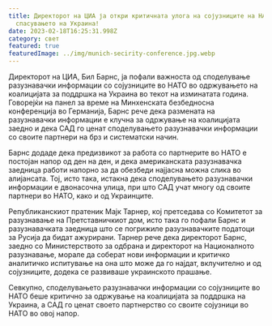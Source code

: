 ```yaml
---
title: Директорот на ЦИА ја откри критичната улога на сојузниците на НАТО во
  спасувањето на Украина!
date: 2023-02-18T16:25:31.998Z
category: свет
featured: true
featuredImage: ../img/munich-secirity-conference.jpg.webp
---
```


Директорот на ЦИА, Бил Барнс, ја пофали важноста од споделување разузнавачки информации со сојузниците во НАТО во одржувањето на коалицијата за поддршка на Украина во текот на изминатата година. Говорејќи на панел за време на Минхенската безбедносна конференција во Германија, Барнс рече дека размената на разузнавачки информации е клучна за одржување на коалицијата заедно и дека САД го ценат споделувањето разузнавачки информации со своите партнери на брз и систематски начин.

Барнс додаде дека предизвикот за работа со партнерите во НАТО е постојан напор од ден на ден, и дека американската разузнавачка заедница работи напорно за да обезбеди најјасна можна слика во алијансата. Тој, исто така, истакна дека споделувањето разузнавачки информации е двонасочна улица, при што САД учат многу од своите партнери во НАТО, како и од Украинците.

Републиканскиот пратеник Мајк Тарнер, кој претседава со Комитетот за разузнавање на Претставничкиот дом, исто така го пофали Барнс и разузнавачката заедница што се погрижиле разузнавачките податоци за Русија да бидат ажурирани. Тарнер рече дека директорот Барнс, заедно со Министерството за одбрана и директорот на Националното разузнавање, морале да соберат нови информации и критичко аналитичко испитување на она што може да го најдат, вклучително и од сојузниците, додека се развиваше украинското прашање.

Севкупно, споделувањето разузнавачки информации со сојузниците во НАТО беше критично за одржување на коалицијата за поддршка на Украина, а САД го ценат своето партнерство со своите сојузници во НАТО во овој напор.
